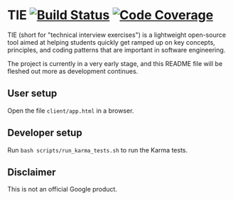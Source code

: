 # TIE [![Build Status](https://api.travis-ci.org/google/tie.svg?branch=master)](https://travis-ci.org/google/tie) [![Code Coverage](https://codecov.io/github/google/tie/coverage.svg?branch=master)](https://codecov.io/github/google/tie/?branch=master)

TIE (short for "technical interview exercises") is a lightweight open-source
tool aimed at helping students quickly get ramped up on key concepts,
principles, and coding patterns that are important in software engineering.

The project is currently in a very early stage, and this README file will be
fleshed out more as development continues.

## User setup

Open the file `client/app.html` in a browser.

## Developer setup

Run `bash scripts/run_karma_tests.sh` to run the Karma tests.

## Disclaimer

This is not an official Google product.
